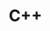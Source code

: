 ---
title: "C++"
layout: category
permalink: /categories/cplusplus/
author_profile: true
taxonomy: C++
sidebar:
  nav: "categories"
---